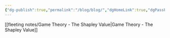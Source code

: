 ```yaml
---
{"dg-publish":true,"permalink":"/blog/blog/","dgHomeLink":true,"dgPassFrontmatter":false}
---
```



[[fleeting notes/Game Theory - The Shapley Value|Game Theory - The Shapley Value]]